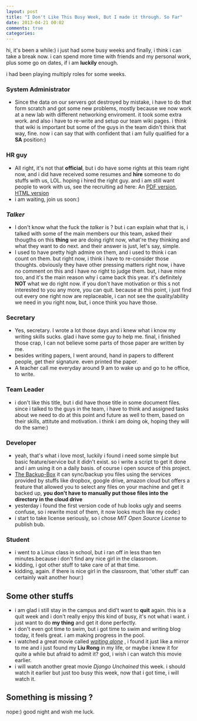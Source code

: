 ```yaml
---
layout: post
title: "I Don't Like This Busy Week, But I made it through. So Far"
date: 2013-04-21 00:02
comments: true
categories: 
---
```


hi, it's been a while:) i just had some busy weeks and finally, i think i can take a break now. i can spend more time with friends and my personal work, plus some go on dates, if i am **luckily** enough.
 
i had been playing multiply roles for some weeks.

### System Administrator
  * Since the data on our servers got destroyed by mistake, i have to do that form scratch and got some new problems, mostly because we now work at a new lab with different networking enviroment.  it took some extra work. and also i have to re-write and setup our team wiki pages. i think that wiki is important but some of the guys in the team didn't think that way, fine. now i can say that with confident that i am fully qualified for a **SA** position:)

### HR guy
  * All right, it's not that **official**, but i do have some rights at this team right now, and i did have received some resumes and **hire** someone to do stuffs with us, LOL. hoping i hired the right guy. and i am still want people to work with us, see the recruiting ad here: An [PDF version](http://www.sunus.me/downloads/os-recuriting.pdf, 'download os-recuriting.pdf'), [HTML version](http://www.readability.com/articles/6feglmeo)
  * i am waiting, join us soon:)

### _Talker_
  * I don't know what the fuck the _talker_ is ? but i can explain what that is, i talked with some of the main members our this team, asked their thougths on this **thing** we are doing right now, what're they thinking and what they want to do next. and their answer is just, let's say, simple.
  * I used to have pretty high admire on them, and i used to think i can count on them. but right now, i think i have to re-consider those thoughts. obviously they have other pressing matters right now, i have no comment on this and i have no right to judge them. but, i have mine too, and it's the main reason why i came back this year. it's definitely **NOT** what we do right now. if you don't have motivation or this s not interested to you any more, you can quit. because at this point, i just find out every one right now are replaceable, i can not see the quality/ability we need in you right now, but, i once think you have those.
  
### Secretary
  * Yes, secretary. I wrote a lot those days and i knew what i know my writing skills sucks. glad i have some guy to help me. final, i finished those crap, I can not believe some parts of those paper are written by me.
  * besides writing papers, I went around, hand in papers to different people, get their signature. even printed the paper.
  * A teacher call me everyday around 9 am to wake up and go to he office, to write.
  
### Team Leader
  * i don't like this title, but i did have those title in some document files. since i talked to the guys in the team, i have to think and assigned tasks about we need to do at this point and future as well to them, based on their skills, attitute and motivation. i think i am doing ok, hoping they will do the same:)

### Developer
  * yeah, that's what i love most, luckily i found i need some simple but basic feature/service but it didn't exist. so i write a script to get it done and i am using it on a daily basis. of course i open source of this project.
  * [The Backup-Box](https://github.com/sunuslee/bub) it can sync/backup you files using the services provided by stuffs like dropbox, google drive, amazon cloud but offers a feature that allowed you to select any files on your machine and get it backed up, **you don't have to manually put those files into the directory in the cloud drive**
  * yesterday i found the first version code of hub looks ugly and seems confuse, so i rewrite most of them, it now looks much like my code:)
  * i start to take license seriously, so i chose _MIT Open Source License_ to publish bub. 

### Student
  * i went to a Linux class in school, but i ran off in less than ten minutes.because i don't find any nice girl in the classroom.
  * kidding, i got other stuff to take care of at that time.
  * kidding, again. if there is nice girl in the classroom, that 'other stuff' can certainly wait another hour:)
  
## Some other stuffs
 * i am glad i still stay in the campus and did't want to **quit** again. this is a quit week and i don't really enjoy this kind of busy, it's not what i want. i just want to do **my thing** and get it done perfectly.
 * i don't even got time to swim, but i got time to swim and writing blog today, it feels great. i am making progress in the pool.
 * i watched a great movie called [_waiting alone_](http://movie.douban.com/subject/1308741/) , i found it just like a mirror to me and i just found my **Liu Rong** in my life, or maybe i knew it for quite a while but afraid to admit it? god, i wish i can watch this movie earlier.
 * i will watch another great movie _Django Unchained_ this week. i should watch it earlier but just too busy this week, now that i got time, i will watch it.

## Something is missing ?
nope:)
good night and wish me luck. 